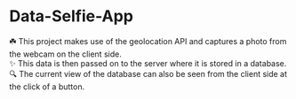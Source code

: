 # Data-Selfie-App
☘️  This project makes use of the geolocation API and captures a photo from the webcam on the client side.<br>
✨ This data is then passed on to the server where it is stored in a database.<br>
🔍 The current view of the database can also be seen from the client side at the click of a button.

